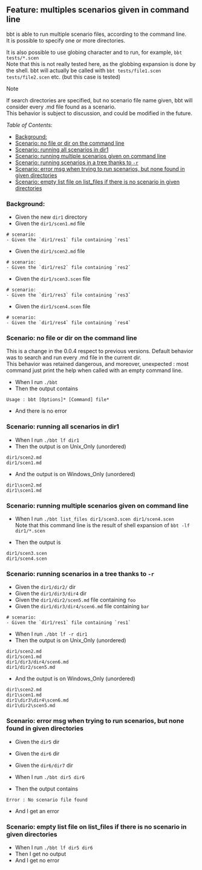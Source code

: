 <!-- omit from toc -->
## Feature: multiples scenarios given in command line

bbt is able to run multiple scenario files, according to the command line.    
It is possible to specify one or more directories.  

It is also possible to use globing character and to run, for example, `bbt tests/*.scen`  
Note that this is not really tested here, as the globbing expansion is done by the shell. bbt will actually be called with `bbt tests/file1.scen tests/file2.scen` etc. (but this case is tested)

> [!NOTE]
> If search directories are specified, but no scenario file name given, bbt will consider every .md file found as a scenario.  
> This behavior is subject to discussion, and could be modified in the future.  

_Table of Contents:_
- [Background:](#background)
- [Scenario: no file or dir on the command line](#scenario-no-file-or-dir-on-the-command-line)
- [Scenario: running all scenarios in dir1](#scenario-running-all-scenarios-in-dir1)
- [Scenario: running multiple scenarios given on command line](#scenario-running-multiple-scenarios-given-on-command-line)
- [Scenario: running scenarios in a tree thanks to `-r`](#scenario-running-scenarios-in-a-tree-thanks-to--r)
- [Scenario: error msg when trying to run scenarios, but none found in given directories](#scenario-error-msg-when-trying-to-run-scenarios-but-none-found-in-given-directories)
- [Scenario: empty list file on list\_files if there is no scenario in given directories](#scenario-empty-list-file-on-list_files-if-there-is-no-scenario-in-given-directories)

### Background:
- Given the new `dir1` directory
- Given the `dir1/scen1.md` file
```
# scenario:
- Given the `dir1/res1` file containing `res1`
``` 

- Given the `dir1/scen2.md` file
```
# scenario:
- Given the `dir1/res2` file containing `res2`
``` 

- Given the `dir1/scen3.scen` file
```
# scenario:
- Given the `dir1/res3` file containing `res3`
``` 

- Given the `dir1/scen4.scen` file
```
# scenario:
- Given the `dir1/res4` file containing `res4`
``` 

### Scenario: no file or dir on the command line

This is a change in the 0.0.4 respect to previous versions.
Default behavior was to search and run every .md file in the current dir.  
This behavior was retained dangerous, and moreover, unexpected : most command just print the help when called with an empty command line.

- When I run `./bbt`
- Then the output contains
```
Usage : bbt [Options]* [Command] file*  
````
- And there is no error


### Scenario: running all scenarios in dir1

- When I run `./bbt lf dir1`
- Then the output is on Unix_Only (unordered)
```
dir1/scen2.md
dir1/scen1.md
```
- And the output is on Windows_Only (unordered)
```
dir1\scen2.md
dir1\scen1.md
```

### Scenario: running multiple scenarios given on command line

- When I run `./bbt list_files dir1/scen3.scen dir1/scen4.scen`  
Note that this command line is the result of shell expansion of 
`bbt -lf dir1/*.scen`

- Then the output is
```
dir1/scen3.scen
dir1/scen4.scen
```

### Scenario: running scenarios in a tree thanks to `-r`

- Given the `dir1/dir2/` dir
- Given the `dir1/dir3/dir4` dir
- Given the `dir1/dir2/scen5.md` file containing `foo`
- Given the `dir1/dir3/dir4/scen6.md` file containing `bar`
```
# scenario:
- Given the `dir1/res1` file containing `res1`
``` 
- When I run `./bbt lf -r dir1`
- Then the output is on Unix_Only (unordered)
```
dir1/scen2.md
dir1/scen1.md
dir1/dir3/dir4/scen6.md
dir1/dir2/scen5.md
```
- And the output is on Windows_Only (unordered)
```
dir1\scen2.md
dir1\scen1.md
dir1\dir3\dir4\scen6.md
dir1\dir2\scen5.md
```

### Scenario: error msg when trying to run scenarios, but none found in given directories

- Given the `dir5` dir
- Given the `dir6` dir
- Given the `dir6/dir7` dir

- When I run `./bbt dir5 dir6`
- Then the output contains
```
Error : No scenario file found
```
- And I get an error

### Scenario: empty list file on list_files if there is no scenario in given directories

- When I run `./bbt lf dir5 dir6`
- Then I get no output
- And I get no error

